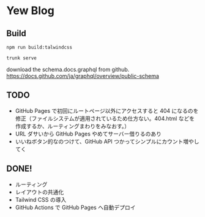 # Yew Blog

## Build

```
npm run build:talwindcss
```

```
trunk serve
```

download the schema.docs.graphql from github.
https://docs.github.com/ja/graphql/overview/public-schema

## TODO

- GitHub Pages で初回にルートページ以外にアクセスすると 404 になるのを修正（ファイルシステムが適用されているため仕方ない。404.html などを作成するか、ルーティングまわりをみなおす。）
- URL ダサいから GitHub Pages やめてサーバー借りるのあり
- いいねボタン的なのつけて、GitHub API つかってシンプルにカウント増やしてく

## DONE!

- ルーティング
- レイアウトの共通化
- Tailwind CSS の導入
- GitHub Actions で GitHub Pages へ自動デプロイ
